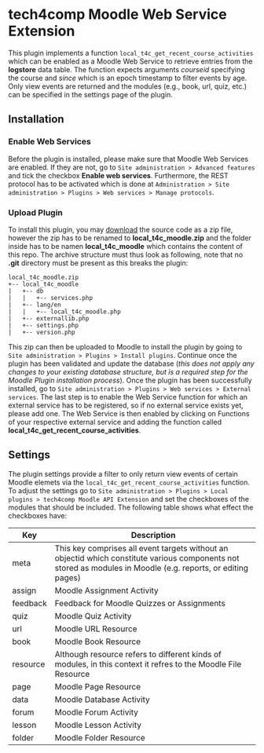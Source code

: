 # tech4comp Moodle Web Service Extension

This plugin implements a function `local_t4c_get_recent_course_activities` which can be enabled as a Moodle Web Service to retrieve entries from the **logstore** data table.
The function expects arguments *courseid* specifying the course and *since* which is an epoch timestamp to filter events by age.
Only view events are returned and the modules (e.g., book, url, quiz, etc.) can be specified in the settings page of the plugin.

## Installation

### Enable Web Services

Before the plugin is installed, please make sure that Moodle Web Services are enabled.
If they are not, go to `Site administration > Advanced features` and tick the checkbox **Enable web services**.
Furthermore, the REST protocol has to be activated which is done at `Administration > Site administration > Plugins > Web services > Manage protocols`.

### Upload Plugin

To install this plugin, you may [download](https://gitlab.com/Tech4Comp/t4c-moodle-api-extension/-/archive/master/t4c-moodle-api-extension-master.zip) the source code as a zip file, however the zip has to be renamed to **local_t4c_moodle.zip** and the folder inside has to be namen **local_t4c_moodle** which contains the content of this repo.
The archive structure must thus look as following, note that no **.git** directory must be present as this breaks the plugin:

```
local_t4c_moodle.zip
+-- local_t4c_moodle
|   +-- db
|   |   +-- services.php
|   +-- lang/en
|   |   +-- local_t4c_moodle.php
|   +-- externallib.php
|   +-- settings.php
|   +-- version.php
```

This zip can then be uploaded to Moodle to install the plugin by going to `Site administration > Plugins > Install plugins`.
Continue once the plugin has been validated and update the database (*this does not apply any changes to your existing database structure, but is a required step for the Moodle Plugin installation process*).
Once the plugin has been successfully installed, go to `Site administration > Plugins > Web services > External services`.
The last step is to enable the Web Service function for which an external service has to be registered, so if no external service exists yet, please add one.
The Web Service is then enabled by clicking on Functions of your respective external service and adding the function called **local_t4c_get_recent_course_activities**.


## Settings

The plugin settings provide a filter to only return view events of certain Moodle elemets via the `local_t4c_get_recent_course_activities` function.
To adjust the settings go to `Site administration > Plugins > Local plugins > tech4comp Moodle API Extension` and set the checkboxes of the modules that should be included.
The following table shows what effect the checkboxes have:

| Key | Description |
| --- | ----------- |
| meta | This key comprises all event targets without an objectid which constitute various components not stored as modules in Moodle (e.g. reports, or editing pages) |
| assign | Moodle Assignment Activity |
| feedback | Feedback for Moodle Quizzes or Assignments |
| quiz | Moodle Quiz Activity |
| url | Moodle URL Resource |
| book | Moodle Book Resource |
| resource | Although resource refers to different kinds of modules, in this context it refres to the Moodle File Resource |
| page | Moodle Page Resource |
| data | Moodle Database Activity |
| forum | Moodle Forum Activity |
| lesson | Moodle Lesson Activity |
| folder | Moodle Folder Resource |
